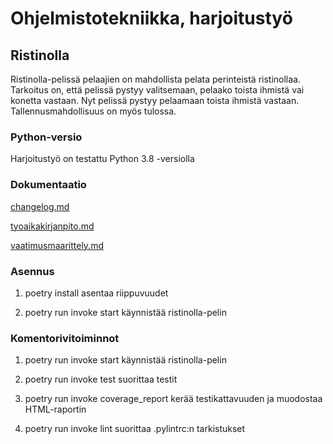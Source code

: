 # Ohjelmistotekniikka, harjoitustyö

## Ristinolla

Ristinolla-pelissä pelaajien on mahdollista pelata perinteistä ristinollaa. Tarkoitus on, että pelissä pystyy valitsemaan, pelaako toista ihmistä vai konetta vastaan. Nyt pelissä pystyy pelaamaan toista ihmistä vastaan. Tallennusmahdollisuus on myös tulossa.

### Python-versio

Harjoitustyö on testattu Python 3.8 -versiolla

### Dokumentaatio

[changelog.md](https://github.com/lauurap/ot-harjoitustyo/blob/master/dokumentaatio/changelog.md)

[tyoaikakirjanpito.md](https://github.com/lauurap/ot-harjoitustyo/blob/master/dokumentaatio/tyoaikakirjanpito.md)

[vaatimusmaarittely.md](https://github.com/lauurap/ot-harjoitustyo/blob/master/dokumentaatio/vaatimusmaarittely.md)

### Asennus

1. poetry install asentaa riippuvuudet
 
2. poetry run invoke start käynnistää ristinolla-pelin

### Komentorivitoiminnot

1. poetry run invoke start käynnistää ristinolla-pelin

2. poetry run invoke test suorittaa testit

3. poetry run invoke coverage_report kerää testikattavuuden ja muodostaa HTML-raportin

4. poetry run invoke lint suorittaa .pylintrc:n tarkistukset



